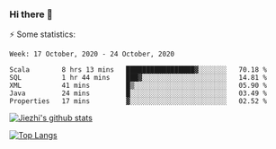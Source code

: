 ### Hi there 👋

⚡ Some statistics:

<!--START_SECTION:waka-->
```text
Week: 17 October, 2020 - 24 October, 2020

Scala        8 hrs 13 mins   █████████████████▓░░░░░░░   70.18 % 
SQL          1 hr 44 mins    ███▓░░░░░░░░░░░░░░░░░░░░░   14.81 % 
XML          41 mins         █▒░░░░░░░░░░░░░░░░░░░░░░░   05.90 % 
Java         24 mins         █░░░░░░░░░░░░░░░░░░░░░░░░   03.49 % 
Properties   17 mins         ▓░░░░░░░░░░░░░░░░░░░░░░░░   02.52 % 
```
<!--END_SECTION:waka-->

[![Jiezhi's github stats](https://github-readme-stats.vercel.app/api?username=Jiezhi&show_icons=true)](https://github.com/Jiezhi/github-readme-stats)

[![Top Langs](https://github-readme-stats.vercel.app/api/top-langs/?username=Jiezhi&hide=javascript,html)](https://github.com/Jiezhi/github-readme-stats)
<!--
**Jiezhi/Jiezhi** is a ✨ _special_ ✨ repository because its `README.md` (this file) appears on your GitHub profile.

Here are some ideas to get you started:

- 🔭 I’m currently working on ...
- 🌱 I’m currently learning ...
- 👯 I’m looking to collaborate on ...
- 🤔 I’m looking for help with ...
- 💬 Ask me about ...
- 📫 How to reach me: ...
- 😄 Pronouns: ...
- ⚡ Fun fact: ...
-->

